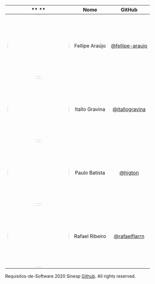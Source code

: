 <center>

 ** ** | Nome | GitHub
:---------: | :------: | :-------:
<img src="https://avatars0.githubusercontent.com/u/46676030?s=460&u=23c3ecfdfedc2887f2586127292a01eb79ea421c&v=4" width=200 style=border-radius:50%> | Fellipe Araújo | [@fellipe-araujo](https://github.com/fellipe-araujo)
<img src="https://avatars2.githubusercontent.com/u/51856522?s=460&u=bd12d67d8b0aa591b8cd4987e7a4e7b70149841e&v=4" width=200 style=border-radius:50%> | Itallo Gravina | [@itallogravina](https://github.com/itallogravina)
<img src="https://avatars2.githubusercontent.com/u/37488154?s=460&u=8eb0b622a557c8ae19d2ef9d9fd1afd4645add52&v=4" width=200 style=border-radius:50%> | Paulo Batista | [@higton](https://github.com/higton)
<img src="https://avatars3.githubusercontent.com/u/37155530?s=460&u=6e185030b4b19914ba035a739a8c8cb22e47c31e&v=4" width=200 style=border-radius:50%> | Rafael Ribeiro | [@rafaelflarrn](https://github.com/rafaelflarrn)

</center>

Requisitos-de-Software 2020 Sinesp
[Github](https://github.com/Requisitos-de-Software/2020.1-Sinesp). All
rights reserved.
